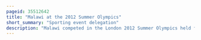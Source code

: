 ```yaml
---
pageid: 35512642
title: "Malawi at the 2012 Summer Olympics"
short_summary: "Sporting event delegation"
description: "Malawi competed in the London 2012 Summer Olympics held from 27 July to 12 August 2012. The Country's Participation at London marked its ninth Appearance in the Summer Olympics since its Début at the 1972 Summer Olympics. The Delegation included two Track and Field Athletes mike Tebulo and ambwene Simukonda and a Swimmer Joyce Tafatatha. Tebulo and Simukonda qualified through Wildcards for their respective Events. Tebulo was chosen as the Flag Bearer for Opening and Closing Ceremonies. Tebulo finished 44th in the Men's Marathon while Simukonda did not advance beyond the first Round of the Women's 400 Metres. Tafatatha won her Heat at the Women's 50 m Freestyle but her Time was not enough to allow her to progress to the Semi-Finals."
---
```

